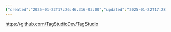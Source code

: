 ```yaml
---
{"created":"2025-01-22T17:26:46.316-03:00","updated":"2025-01-22T17:28:06.785-03:00","tags":["datamanagement","lab","tool","open-source","🌱"],"notestage":["🌱"],"relevancescore":92,"dg-publish":true,"permalink":"/initiatives-orgs-and-communities/lab/tagstudio/","dgPassFrontmatter":true}
---
```


https://github.com/TagStudioDev/TagStudio